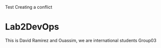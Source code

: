 Test Creating a conflict 

# Lab2DevOps
 This is David Ramirez and Ouassim, we are international students
 Group03
